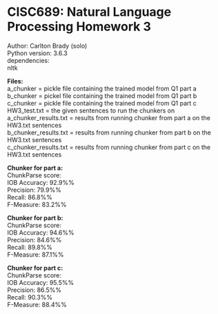 # CISC689: Natural Language Processing Homework 3  
Author: Carlton Brady (solo)  
Python version: 3.6.3  
dependencies:  
nltk  

**Files:**  
a_chunker = pickle file containing the trained model from Q1 part a  
b_chunker = pickel file containing the trained model from Q1 part b  
c_chunker = pickle file containing the trained model from Q1 part c  
HW3_test.txt = the given sentences to run the chunkers on  
a_chunker_results.txt = results from running chunker from part a on the HW3.txt sentences  
b_chunker_results.txt = results from running chunker from part b on the HW3.txt sentences  
c_chunker_results.txt = results from running chunker from part c on the HW3.txt sentences  
  
**Chunker for part a:**  
ChunkParse score:  
    IOB Accuracy:  92.9%%  
    Precision:     79.9%%  
    Recall:        86.8%%  
    F-Measure:     83.2%%  
   
**Chunker for part b:**  
ChunkParse score:  
    IOB Accuracy:  94.6%%  
    Precision:     84.6%%  
    Recall:        89.8%%  
    F-Measure:     87.1%%  
  
**Chunker for part c:**  
ChunkParse score:  
    IOB Accuracy:  95.5%%  
    Precision:     86.5%%  
    Recall:        90.3%%  
    F-Measure:     88.4%%  

